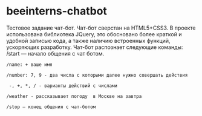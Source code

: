 # beeinterns-chatbot
Тестовое задание чат-бот.
Чат-бот сверстан на HTML5+CSS3.
В проекте использована библиотека JQuery, это обосновано
более краткой и удобной записью кода, а также наличию встроенных функций,
ускоряющих разработку.
Чат-бот распознает следующие команды:
	/start — начало общения с чат ботом.

	/name: + ваше имя 

	/number: 7, 9 - два числа с которыми далее нужно совершать действия

	 -, +, *, / - варианты действий с числами

	/weather - рассказывает погоду  в Москве на завтра

	/stop — конец общения с чат-ботом
